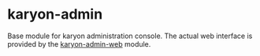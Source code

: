 karyon-admin
======

Base module for karyon administration console. 
The actual web interface is provided by the [karyon-admin-web](../karyon-admin-web) module.
